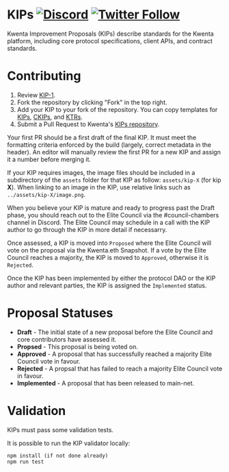 # KIPs [![Discord](https://img.shields.io/discord/413890591840272394.svg?color=768AD4&label=discord&logo=https%3A%2F%2Fdiscordapp.com%2Fassets%2F8c9701b98ad4372b58f13fd9f65f966e.svg)](https://discord.gg/t7J2qAyeRT) [![Twitter Follow](https://img.shields.io/twitter/follow/kwenta_io?style=social)](https://twitter.com/kwenta_io)

Kwenta Improvement Proposals (KIPs) describe standards for the Kwenta platform, including core protocol specifications, client APIs, and contract standards.

# Contributing

1.  Review [KIP-1](sips/sip-1.md).
2.  Fork the repository by clicking "Fork" in the top right.
3.  Add your KIP to your fork of the repository. You can copy templates for [KIPs](kip-x.md), [CKIPs](kip-x.md), and [KTRs](kip-x.md). 
4.  Submit a Pull Request to Kwenta's [KIPs repository](https://github.com/kwenta/KIPs).

Your first PR should be a first draft of the final KIP. It must meet the formatting criteria enforced by the build (largely, correct metadata in the header). An editor will manually review the first PR for a new KIP and assign it a number before merging it. 

If your KIP requires images, the image files should be included in a subdirectory of the `assets` folder for that KIP as follow: `assets/kip-X` (for kip **X**). When linking to an image in the KIP, use relative links such as `../assets/kip-X/image.png`.

When you believe your KIP is mature and ready to progress past the Draft phase, you should reach out to the Elite Council via the #council-chambers channel in Discord. The Elite Council may schedule in a call with the KIP author to go through the KIP in more detail if necessarry.

Once assessed, a KIP is moved into `Proposed` where the Elite Council will vote on the proposal via the Kwenta.eth Snapshot. If a vote by the Elite Council reaches a majority, the KIP is moved to `Approved`, otherwise it is `Rejected`. 

Once the KIP has been implemented by either the protocol DAO or the KIP author and relevant parties, the KIP is assigned the `Implemented` status. 

# Proposal Statuses

- **Draft** - The initial state of a new proposal before the Elite Council and core contributors have assessed it.
- **Propsed** - This proposal is being voted on.
- **Approved** - A proposal that has successfully reached a majority Elite Council vote in favour.
- **Rejected** - A propsal that has failed to reach a majority Elite Council vote in favour.
- **Implemented** - A proposal that has been released to main-net.

# Validation

KIPs must pass some validation tests.

It is possible to run the KIP validator locally:

```
npm install (if not done already)
npm run test

